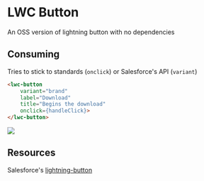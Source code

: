 # LWC Button

An OSS version of lightning button with no dependencies

## Consuming

Tries to stick to standards (`onclick`) or Salesforce's API (`variant`)

```html
<lwc-button
    variant="brand"
    label="Download"
    title="Begins the download"
    onclick={handleClick}>
</lwc-button>
```

<img src="https://i.imgur.com/GsHIzbH.png">

## Resources

Salesforce's [lightning-button](https://developer.salesforce.com/docs/component-library/bundle/lightning-button/example)